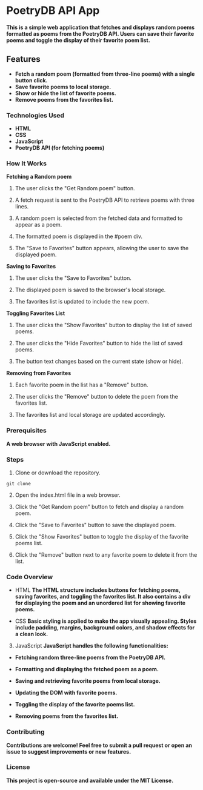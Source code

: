 # PoetryDB API App

**This is a simple web application that fetches and displays random poems formatted as poems from the PoetryDB API. Users can save their favorite poems and toggle the display of their favorite poem list.**

## Features

- **Fetch a random poem (formatted from three-line poems) with a single button click.**
- **Save favorite poems to local storage.**
- **Show or hide the list of favorite poems.**
- **Remove poems from the favorites list.**

### Technologies Used
- **HTML**
- **CSS**
- **JavaScript**
- **PoetryDB API (for fetching poems)**

### How It Works

**Fetching a Random poem**

1. The user clicks the "Get Random poem" button.

2. A fetch request is sent to the PoetryDB API to retrieve poems with three lines.

3. A random poem is selected from the fetched data and formatted to appear as a poem.

4. The formatted poem is displayed in the #poem div.

5. The "Save to Favorites" button appears, allowing the user to save the displayed poem.

**Saving to Favorites**

1. The user clicks the "Save to Favorites" button.

2. The displayed poem is saved to the browser's local storage.

3. The favorites list is updated to include the new poem.

**Toggling Favorites List**

1. The user clicks the "Show Favorites" button to display the list of saved poems.

2. The user clicks the "Hide Favorites" button to hide the list of saved poems.

3. The button text changes based on the current state (show or hide).

**Removing from Favorites**

1. Each favorite poem in the list has a "Remove" button.

2. The user clicks the "Remove" button to delete the poem from the favorites list.

3. The favorites list and local storage are updated accordingly.

### Prerequisites

**A web browser with JavaScript enabled.**

### Steps

1. Clone or download the repository.
```
git clone 
```
2. Open the index.html file in a web browser.

3. Click the "Get Random poem" button to fetch and display a random poem.

4. Click the "Save to Favorites" button to save the displayed poem.

5. Click the "Show Favorites" button to toggle the display of the favorite poems list.

6. Click the "Remove" button next to any favorite poem to delete it from the list.

### Code Overview
- HTML
**The HTML structure includes buttons for fetching poems, saving favorites, and toggling the favorites list. It also contains a div for displaying the poem and an unordered list for showing favorite poems.**

- CSS
**Basic styling is applied to make the app visually appealing. Styles include padding, margins, background colors, and shadow effects for a clean look.**

3. JavaScript
**JavaScript handles the following functionalities:**

- **Fetching random three-line poems from the PoetryDB API.**

- **Formatting and displaying the fetched poem as a poem.**

- **Saving and retrieving favorite poems from local storage.** 

- **Updating the DOM with favorite poems.**

- **Toggling the display of the favorite poems list.**

- **Removing poems from the favorites list.**

### Contributing

**Contributions are welcome! Feel free to submit a pull request or open an issue to suggest improvements or new features.**

### License
**This project is open-source and available under the MIT License.**